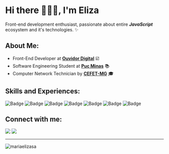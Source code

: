 # Hi there 👩🏽‍💻, I'm Eliza

Front-end development enthusiast, passionate about entire ***JavaScript*** ecosystem and it's technologies. ✨

<h2> About Me: </h2>

- Front-End Developer at <strong>[Ouvidor Digital](https://ouvidordigital.com/)</strong> ☑️
- Software Engineering Student at <strong>[Puc Minas](https://www.pucminas.br/destaques/Paginas/default.aspx)</strong> 📚
- Computer Network Technician by <strong>[CEFET-MG](https://www.cefetmg.br/)</strong> 🎓

<h2> Skills and Experiences: </h2>

![Badge](https://img.shields.io/badge/JavaScript-%2321201F?style=for-the-badge&logo=javascript) ![Badge](https://img.shields.io/badge/TypeScript-007ACC?style=for-the-badge&logo=typescript&logoColor=white) ![Badge](https://img.shields.io/badge/react-%237159c1?style=for-the-badge&logo=react) ![Badge](https://img.shields.io/badge/angular-%23C3002F?style=for-the-badge&logo=angular) ![Badge](https://img.shields.io/badge/jest-%2399425B?style=for-the-badge&logo=jest) ![Badge](https://img.shields.io/badge/Sass-CC6699?style=for-the-badge&logo=sass&logoColor=white) ![Badge](https://img.shields.io/badge/Git-F05032?style=for-the-badge&logo=git&logoColor=white) 

<h2> Connect with me: </h2>

[<img src="https://img.shields.io/badge/LinkedIn-0077B5?style=for-the-badge&logo=linkedin&logoColor=white" />](https://www.linkedin.com/in/mariaelizasa/) [<img src="https://img.shields.io/badge/Gmail-D14836?style=for-the-badge&logo=gmail&logoColor=white" />](mailto:eliza.sads@gmail.com)


<hr>
<img align="left" src="https://github-readme-stats.vercel.app/api/top-langs?username=mariaelizasa&show_icons=true&locale=en&layout=compact" alt="mariaelizasa" />
